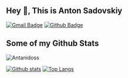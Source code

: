 ## Hey 👋, This is Anton Sadovskiy
[![Gmail Badge](https://img.shields.io/badge/-antosci2002@gmail.com-c14438?style=flat&logo=Gmail&logoColor=white&link=mailto:antosci2002@gmail.com)](mailto:antosci2002@gmail.com) [![Github Badge](https://img.shields.io/badge/-Antanidoss-grey?style=flat&logo=github&logoColor=white&link=https://github.com/Antanidoss/)](https://www.github.com/Antanidoss/)
## Some of my Github Stats
<p align=left> <img src=https://komarev.com/ghpvc/?username=Antanidoss alt=Antanidoss /> </p>

[![Github stats](https://github-readme-stats.vercel.app/api?username=Antanidoss&show_icons=true&include_all_commits=true)](https://github.com/Antanidoss/github-readme-stats)
[![Top Langs](https://github-readme-stats.vercel.app/api/top-langs/?username=Antanidoss&layout=compact)](https://github.com/Antanidoss/github-readme-stats)
